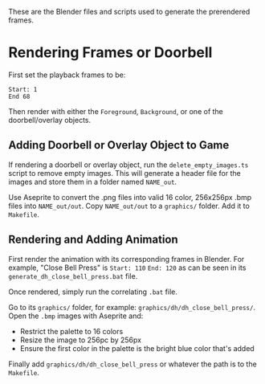 These are the Blender files and scripts used to generate the prerendered frames.

# Rendering Frames or Doorbell
First set the playback frames to be:
```
Start: 1
End 68
```

Then render with either the `Foreground`, `Background`, or one of the doorbell/overlay objects.

## Adding Doorbell or Overlay Object to Game
If rendering a doorbell or overlay object, run the `delete_empty_images.ts` script to remove empty images. This will generate a header file for the images and store them in a folder named `NAME_out`.

Use Aseprite to convert the .png files into valid 16 color, 256x256px .bmp files into `NAME_out/out`. Copy `NAME_out/out` to a `graphics/` folder. Add it to `Makefile`.

## Rendering and Adding Animation
First render the animation with its corresponding frames in Blender. For example, "Close Bell Press" is `Start: 110` `End: 120` as can be seen in its `generate_dh_close_bell_press.bat` file.

Once rendered, simply run the correlating `.bat` file.

Go to its `graphics/` folder, for example: `graphics/dh/dh_close_bell_press/`. Open the `.bmp` images with Aseprite and:
 * Restrict the palette to 16 colors
 * Resize the image to 256pc by 256px
 * Ensure the first color in the palette is the bright blue color that's added

Finally add `graphics/dh/dh_close_bell_press` or whatever the path is to the `Makefile`.
